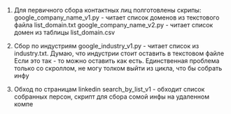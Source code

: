 1. Для первичного сбора контактных лиц полготовлены скрипы: 
google_company_name_v1.py - читает список доменов из текстового файла list_domain.txt
google_company_name_v2.py - читает список домен из таблицы list_domain.csv


2. Сбор по индустриям
google_industry_v1.py  - читает список из industry.txt. Думаю, что индустрии стоит оставить в текстовом файле
Если это так - то можно оставить как есть. Единственная проблема только со скроллом, не могу толком выйти из цикла, что бы собрать инфу

3. Обход по страницам linkedin
search_by_list_v1 - обходит список собранных персон, скрипт для сбора сомой инфы на удаленном компе
